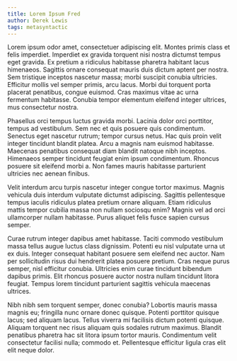 ```yaml
---
title: Lorem Ipsum Fred
author: Derek Lewis
tags: metasyntactic
---
```


Lorem ipsum odor amet, consectetuer adipiscing elit. Montes primis class et
felis imperdiet. Imperdiet ex gravida torquent nisi nostra dictumst tempus eget
gravida. Ex pretium a ridiculus habitasse pharetra habitant lacus himenaeos.
Sagittis ornare consequat mauris duis dictum aptent per nostra. Sem tristique
inceptos nascetur massa; morbi suscipit conubia ultricies. Efficitur mollis vel
semper primis, arcu lacus. Morbi dui torquent porta placerat penatibus, congue
euismod. Cras maximus vitae ac urna fermentum habitasse. Conubia tempor
elementum eleifend integer ultrices, mus consectetur nostra.

Phasellus orci tempus luctus gravida morbi. Lacinia dolor orci porttitor, tempus
ad vestibulum. Sem nec et quis posuere quis condimentum. Senectus eget nascetur
rutrum; tempor cursus netus. Hac quis proin velit integer tincidunt blandit
platea. Arcu a magnis nam euismod habitasse. Maecenas penatibus consequat diam
blandit natoque nibh inceptos. Himenaeos semper tincidunt feugiat enim ipsum
condimentum. Rhoncus posuere sit eleifend morbi a. Non fames mauris habitasse
parturient ultricies nec aenean finibus.

Velit interdum arcu turpis nascetur integer congue tortor maximus. Magnis
vehicula duis interdum vulputate dictumst adipiscing. Sagittis pellentesque
tempus iaculis ridiculus platea pretium ornare aliquam. Etiam ridiculus mattis
tempor cubilia massa non nullam sociosqu enim? Magnis vel ad orci ullamcorper
nullam habitasse. Purus aliquet felis fusce sapien cursus semper.

Curae rutrum integer dapibus amet habitasse. Taciti commodo vestibulum massa
tellus augue luctus class dignissim. Potenti eu nisl vulputate urna ut ex duis.
Integer consequat habitant posuere sem eleifend nec auctor. Nam per sollicitudin
risus dui hendrerit platea posuere pretium. Cras neque purus semper, nisl
efficitur conubia. Ultricies enim curae tincidunt bibendum dapibus primis. Elit
rhoncus posuere auctor nostra nullam tincidunt litora feugiat. Tempus lorem
tincidunt parturient sagittis vehicula maecenas ultrices.

Nibh nibh sem torquent semper, donec conubia? Lobortis mauris massa magnis eu;
fringilla nunc ornare donec quisque. Potenti porttitor quisque lacus; sed
aliquam lacus. Tellus viverra mi facilisis dictum potenti quisque. Aliquam
torquent nec risus aliquam quis sodales rutrum maximus. Blandit penatibus
pharetra hac sit litora ipsum tortor mauris. Condimentum velit consectetur
facilisi nulla; commodo et. Pellentesque efficitur ligula cras elit elit neque
dolor.
